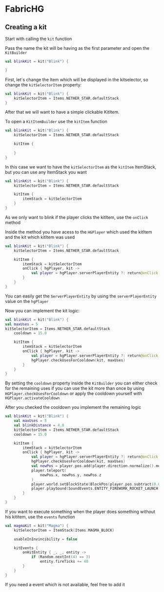 # FabricHG

## Creating a kit

Start with calling the `kit` function

Pass the name the kit will be having as the first parameter and open the `KitBuilder`
```kt
val blinkKit = kit("Blink") {

}
```

First, let´s change the Item which will be displayed in the kitselector, so change the `kitSelectorItem` property:

```kt
val blinkKit = kit("Blink") {
    kitSelectorItem = Items.NETHER_STAR.defaultStack
}
```

After that we will want to have a simple clickable KitItem. 

To open a `KitItemBuilder` use the `kitItem` function

```kt
val blinkKit = kit("Blink") {
    kitSelectorItem = Items.NETHER_STAR.defaultStack

    kitItem {       
    
    }
}
```

In this case we want to have the `kitSelectorItem` as the `kitItem` ItemStack, but you can use any ItemStack you want

```kt
val blinkKit = kit("Blink") {
    kitSelectorItem = Items.NETHER_STAR.defaultStack

    kitItem {
        itemStack = kitSelectorItem
    }
}
```

As we only want to blink if the player clicks the kitItem, use the `onClick` method

Inside the method you have acess to the `HGPlayer` which used the kitItem and the kit which kitItem was used

```kt
val blinkKit = kit("Blink") {
    kitSelectorItem = Items.NETHER_STAR.defaultStack

    kitItem {
        itemStack = kitSelectorItem
        onClick { hgPlayer, kit ->
            val player = hgPlayer.serverPlayerEntity ?: return@onClick
        }
    }
}
```
You can easily get the `ServerPlayerEntity` by using the `serverPlayerEntity` value on the `hgPlayer`

Now you can implement the kit logic:

```kt
val blinkKit = kit("Blink") {
val maxUses = 5
kitSelectorItem = Items.NETHER_STAR.defaultStack
    cooldown = 15.0

    kitItem {
        itemStack = kitSelectorItem
        onClick { hgPlayer, kit ->
            val player = hgPlayer.serverPlayerEntity ?: return@onClick
            hgPlayer.checkUsesForCooldown(kit, maxUses)
        }
    }
}
```

By setting the `cooldown` property inside the `KitBuilder` you can either check for the remaining uses if you can use the kit more than once by using `HGPlayer.checkUsesForCooldown`
or apply the cooldown yourself with `HGPlayer.activateCooldown`

After you checked the cooldown you implement the remaining logic

```kt
val blinkKit = kit("Blink") {
    val maxUses = 5
    val blinkDistance = 4.0
    kitSelectorItem = Items.NETHER_STAR.defaultStack
    cooldown = 15.0

    kitItem {
        itemStack = kitSelectorItem
        onClick { hgPlayer, kit ->
            val player = hgPlayer.serverPlayerEntity ?: return@onClick
            hgPlayer.checkUsesForCooldown(kit, maxUses)
            val newPos = player.pos.add(player.direction.normalize().multiply(blinkDistance))
            player.teleport(
                newPos.x, newPos.y, newPos.z
            )
            player.world.setBlockState(BlockPos(player.pos.subtract(0.0, 1.0, 0.0)), Blocks.OAK_LEAVES.defaultState)
            player.playSound(SoundEvents.ENTITY_FIREWORK_ROCKET_LAUNCH, 100F, 100F)
        }
    }
}
```
If you want to execute something when the player does something without his kititem, use the `events` function

```kt
val magmaKit = kit("Magma") {
    kitSelectorItem = ItemStack(Items.MAGMA_BLOCK)

    usableInInvincibility = false

    kitEvents {
        onHitEntity { _, _, entity ->
            if (Random.nextInt(4) == 3)
                entity.fireTicks += 40
        }
    }
}
```
If you need a event which is not available, feel free to add it
